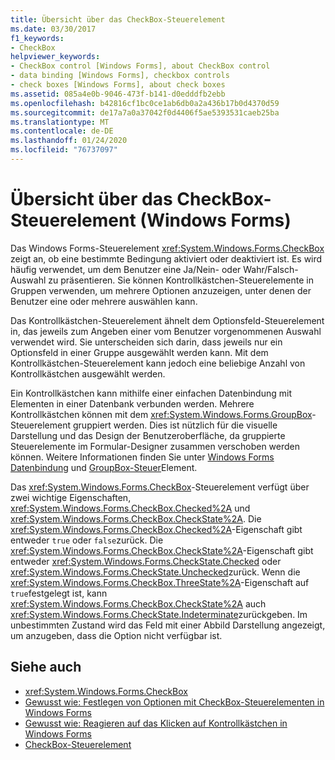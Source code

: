 ```yaml
---
title: Übersicht über das CheckBox-Steuerelement
ms.date: 03/30/2017
f1_keywords:
- CheckBox
helpviewer_keywords:
- CheckBox control [Windows Forms], about CheckBox control
- data binding [Windows Forms], checkbox controls
- check boxes [Windows Forms], about check boxes
ms.assetid: 085a4e0b-9046-473f-b141-d0edddfb2ebb
ms.openlocfilehash: b42816cf1bc0ce1ab6db0a2a436b17b0d4370d59
ms.sourcegitcommit: de17a7a0a37042f0d4406f5ae5393531caeb25ba
ms.translationtype: MT
ms.contentlocale: de-DE
ms.lasthandoff: 01/24/2020
ms.locfileid: "76737097"
---
```

# <a name="checkbox-control-overview-windows-forms"></a>Übersicht über das CheckBox-Steuerelement (Windows Forms)
Das Windows Forms-Steuerelement <xref:System.Windows.Forms.CheckBox> zeigt an, ob eine bestimmte Bedingung aktiviert oder deaktiviert ist. Es wird häufig verwendet, um dem Benutzer eine Ja/Nein- oder Wahr/Falsch-Auswahl zu präsentieren. Sie können Kontrollkästchen-Steuerelemente in Gruppen verwenden, um mehrere Optionen anzuzeigen, unter denen der Benutzer eine oder mehrere auswählen kann.  
  
 Das Kontrollkästchen-Steuerelement ähnelt dem Optionsfeld-Steuerelement in, das jeweils zum Angeben einer vom Benutzer vorgenommenen Auswahl verwendet wird. Sie unterscheiden sich darin, dass jeweils nur ein Optionsfeld in einer Gruppe ausgewählt werden kann. Mit dem Kontrollkästchen-Steuerelement kann jedoch eine beliebige Anzahl von Kontrollkästchen ausgewählt werden.  
  
 Ein Kontrollkästchen kann mithilfe einer einfachen Datenbindung mit Elementen in einer Datenbank verbunden werden. Mehrere Kontrollkästchen können mit dem <xref:System.Windows.Forms.GroupBox>-Steuerelement gruppiert werden. Dies ist nützlich für die visuelle Darstellung und das Design der Benutzeroberfläche, da gruppierte Steuerelemente im Formular-Designer zusammen verschoben werden können. Weitere Informationen finden Sie unter [Windows Forms Datenbindung](../windows-forms-data-binding.md) und [GroupBox-Steuer](groupbox-control-windows-forms.md)Element.  
  
 Das <xref:System.Windows.Forms.CheckBox>-Steuerelement verfügt über zwei wichtige Eigenschaften, <xref:System.Windows.Forms.CheckBox.Checked%2A> und <xref:System.Windows.Forms.CheckBox.CheckState%2A>. Die <xref:System.Windows.Forms.CheckBox.Checked%2A>-Eigenschaft gibt entweder `true` oder `false`zurück. Die <xref:System.Windows.Forms.CheckBox.CheckState%2A>-Eigenschaft gibt entweder <xref:System.Windows.Forms.CheckState.Checked> oder <xref:System.Windows.Forms.CheckState.Unchecked>zurück. Wenn die <xref:System.Windows.Forms.CheckBox.ThreeState%2A>-Eigenschaft auf `true`festgelegt ist, kann <xref:System.Windows.Forms.CheckBox.CheckState%2A> auch <xref:System.Windows.Forms.CheckState.Indeterminate>zurückgeben. Im unbestimmten Zustand wird das Feld mit einer Abbild Darstellung angezeigt, um anzugeben, dass die Option nicht verfügbar ist.  
  
## <a name="see-also"></a>Siehe auch

- <xref:System.Windows.Forms.CheckBox>
- [Gewusst wie: Festlegen von Optionen mit CheckBox-Steuerelementen in Windows Forms](how-to-set-options-with-windows-forms-checkbox-controls.md)
- [Gewusst wie: Reagieren auf das Klicken auf Kontrollkästchen in Windows Forms](how-to-respond-to-windows-forms-checkbox-clicks.md)
- [CheckBox-Steuerelement](checkbox-control-windows-forms.md)
